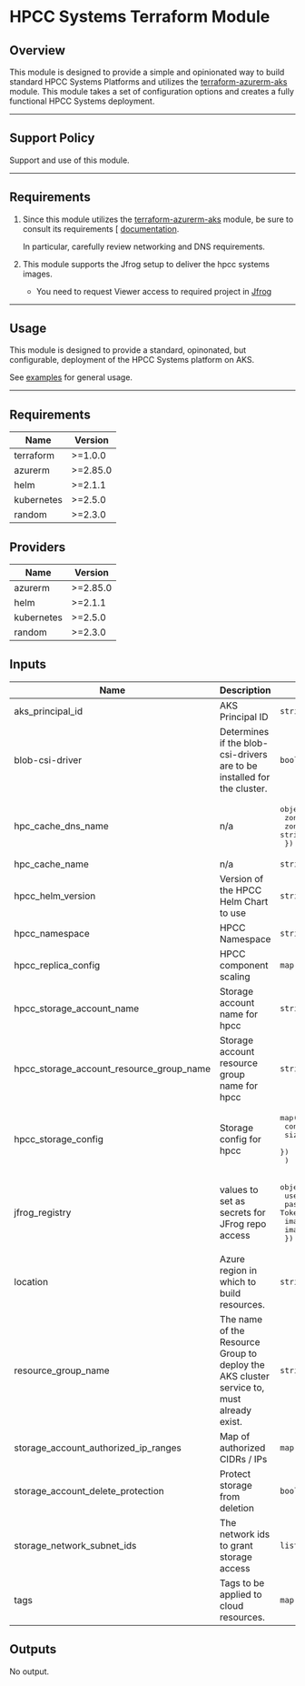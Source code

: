 # HPCC Systems Terraform Module

## Overview

This module is designed to provide a simple and opinionated way to build standard HPCC Systems Platforms and utilizes the [terraform-azurerm-aks](https://github.com/LexisNexis-RBA/terraform-azurerm-aks) module. This module takes a set of configuration options and creates a fully functional HPCC Systems deployment.

---

## Support Policy

Support and use of this module.

---

## Requirements

1.  Since this module utilizes the [terraform-azurerm-aks](https://github.com/LexisNexis-RBA/terraform-azurerm-aks) module, be sure to consult its requirements [
[documentation](https://github.com/LexisNexis-RBA/terraform-azurerm-aks/docs).

    In particular, carefully review networking and DNS requirements.

2.  This module supports the Jfrog setup to deliver the hpcc systems images.
    *   You need to request Viewer access to required project in [Jfrog](https://useast.jfrog.lexisnexisrisk.com/)
---

## Usage

This module is designed to provide a standard, opinonated, but configurable, deployment of the HPCC Systems platform on AKS.

See [examples](/examples) for general usage. 

---

<!--- BEGIN_TF_DOCS --->
## Requirements

| Name | Version |
|------|---------|
| terraform | >=1.0.0 |
| azurerm | >=2.85.0 |
| helm | >=2.1.1 |
| kubernetes | >=2.5.0 |
| random | >=2.3.0 |

## Providers

| Name | Version |
|------|---------|
| azurerm | >=2.85.0 |
| helm | >=2.1.1 |
| kubernetes | >=2.5.0 |
| random | >=2.3.0 |

## Inputs

| Name | Description | Type | Default | Required |
|------|-------------|------|---------|:--------:|
| aks\_principal\_id | AKS Principal ID | `string` | n/a | yes |
| blob-csi-driver | Determines if the blob-csi-drivers are to be installed for the cluster. | `bool` | `true` | no |
| hpc\_cache\_dns\_name | n/a | <pre>object({<br>    zone_name                = string<br>    zone_resource_group_name = string<br>  })</pre> | n/a | yes |
| hpc\_cache\_name | n/a | `string` | n/a | yes |
| hpcc\_helm\_version | Version of the HPCC Helm Chart to use | `string` | `"8.6.0"` | no |
| hpcc\_namespace | HPCC Namespace | `string` | `"hpcc"` | no |
| hpcc\_replica\_config | HPCC component scaling | `map(number)` | `{}` | no |
| hpcc\_storage\_account\_name | Storage account name for hpcc | `string` | `""` | no |
| hpcc\_storage\_account\_resource\_group\_name | Storage account resource group name for hpcc | `string` | `""` | no |
| hpcc\_storage\_config | Storage config for hpcc | <pre>map(object({<br>    container_name = string<br>    size           = string<br>    })<br>  )</pre> | n/a | yes |
| jfrog\_registry | values to set as secrets for JFrog repo access | <pre>object({<br>    username   = string<br>    password   = string # API Token<br>    image_root = string<br>    image_name = string<br>  })</pre> | n/a | yes |
| location | Azure region in which to build resources. | `string` | n/a | yes |
| resource\_group\_name | The name of the Resource Group to deploy the AKS cluster service to, must already exist. | `string` | n/a | yes |
| storage\_account\_authorized\_ip\_ranges | Map of authorized CIDRs / IPs | `map(string)` | n/a | yes |
| storage\_account\_delete\_protection | Protect storage from deletion | `bool` | `true` | no |
| storage\_network\_subnet\_ids | The network ids to grant storage access | `list(string)` | `null` | no |
| tags | Tags to be applied to cloud resources. | `map(string)` | `{}` | no |

## Outputs

No output.

<!--- END_TF_DOCS --->